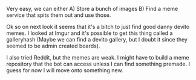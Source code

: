 Very easy, we can either
A) Store a bunch of images
B) Find a meme service that spits them out and use those.

Ok so on next look it seems that it's a bitch to just find good danny devito memes. I looked at Imgur and it's possible to get this thing called a galleryhash (Maybe we can find a devito gallery, but I doubt it since they seemed to be admin created boards).

I also tried Reddit, but the memes are weak. I might have to build a meme repository that the bot can access unless I can find something premade. I guess for now I will move onto something new.
